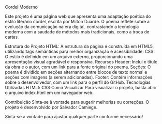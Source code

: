 Cordel Moderno

Este projeto é uma página web que apresenta uma adaptação poética do estilo literário cordel, escrita por Milton Duarde. O poema reflete sobre a evolução da comunicação na era digital, contrastando a tecnologia moderna com a saudade de métodos mais tradicionais, como a troca de cartas.

Estrutura do Projeto
HTML: A estrutura da página é construída em HTML5, utilizando tags semânticas para melhor organização e acessibilidade.
CSS: O estilo é definido em um arquivo externo, proporcionando uma apresentação visual agradável e responsiva.
Recursos
Header: Inclui o título da obra e o autor, com um link para a fonte original do poema.
Seções: O poema é dividido em seções alternando entre blocos de texto normal e seções com imagens (a serem adicionadas).
Footer: Contém informações sobre o desenvolvedor, com um link para o perfil do GitHub.
Tecnologias Utilizadas
HTML5
CSS
Como Visualizar
Para visualizar o projeto, basta abrir o arquivo index.html em um navegador web.

Contribuição
Sinta-se à vontade para sugerir melhorias ou correções. O projeto é desenvolvido por Salvador Camiege.

Sinta-se à vontade para ajustar qualquer parte conforme necessário!
